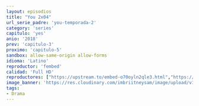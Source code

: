 ```yaml
---
layout: episodios
title: "You 2x04"
url_serie_padre: 'you-temporada-2'
category: 'series'
capitulo: 'yes'
anio: '2018'
prev: 'capitulo-3'
proximo: 'capitulo-5'
sandbox: allow-same-origin allow-forms
idioma: 'Latino'
reproductor: 'fembed'
calidad: 'Full HD'
reproductores: ["https://upstream.to/embed-o70oyln2qle3.html","https://upstream.to/embed-mzas9082hpqt.html","https://www.ilovefembed.best/v/wp-4run7ne08px1","https://animekao.xyz/v/-zpxrsp2g6qkwk1"]
image_banner: 'https://res.cloudinary.com/imbriitneysam/image/upload/v1546465939/you-banner-min.jpg'
tags:
- Drama
---
```














